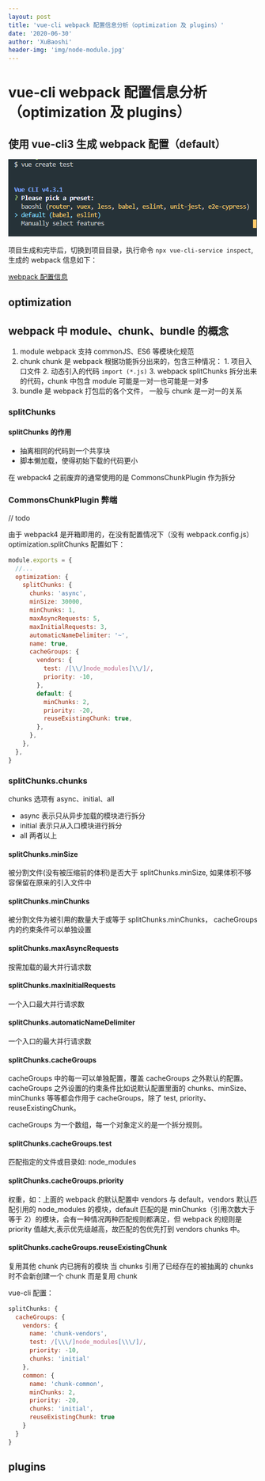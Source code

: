 ```yaml
---
layout: post
title: 'vue-cli webpack 配置信息分析（optimization 及 plugins）'
date: '2020-06-30'
author: 'XuBaoshi'
header-img: 'img/node-module.jpg'
---
```


# vue-cli webpack 配置信息分析（optimization 及 plugins）

## 使用 vue-cli3 生成 webpack 配置（default）

![/img/vue-cli/1.png](/img/vue-cli/1.png)

项目生成和完毕后，切换到项目目录，执行命令 `npx vue-cli-service inspect`, 生成的 webpack 信息如下：

[webpack 配置信息](/img/vue-cli/config.js)

## optimization

## webpack 中 module、chunk、bundle 的概念

1. module webpack 支持 commonJS、ES6 等模块化规范
2. chunk chunk 是 webpack 根据功能拆分出来的，包含三种情况： 1. 项目入口文件 2. 动态引入的代码 `import (*.js)` 3. webpack splitChunks 拆分出来的代码，chunk 中包含 module 可能是一对一也可能是一对多
3. bundle 是 webpack 打包后的各个文件， 一般与 chunk 是一对一的关系

### splitChunks

#### splitChunks 的作用

- 抽离相同的代码到一个共享块
- 脚本懒加载，使得初始下载的代码更小

在 webpack4 之前废弃的通常使用的是 CommonsChunkPlugin 作为拆分

### CommonsChunkPlugin 弊端

// todo

由于 webpack4 是开箱即用的，在没有配置情况下（没有 webpack.config.js）optimization.splitChunks 配置如下：

```javascript
module.exports = {
  //...
  optimization: {
    splitChunks: {
      chunks: 'async',
      minSize: 30000,
      minChunks: 1,
      maxAsyncRequests: 5,
      maxInitialRequests: 3,
      automaticNameDelimiter: '~',
      name: true,
      cacheGroups: {
        vendors: {
          test: /[\\/]node_modules[\\/]/,
          priority: -10,
        },
        default: {
          minChunks: 2,
          priority: -20,
          reuseExistingChunk: true,
        },
      },
    },
  },
}
```

### splitChunks.chunks

chunks 选项有 async、initial、all

- async 表示只从异步加载的模块进行拆分
- initial 表示只从入口模块进行拆分
- all 两者以上

#### splitChunks.minSize

被分割文件(没有被压缩前的体积)是否大于 splitChunks.minSize, 如果体积不够容保留在原来的引入文件中

#### splitChunks.minChunks

被分割文件为被引用的数量大于或等于 splitChunks.minChunks， cacheGroups 内的约束条件可以单独设置

#### splitChunks.maxAsyncRequests

按需加载的最大并行请求数

#### splitChunks.maxInitialRequests

一个入口最大并行请求数

#### splitChunks.automaticNameDelimiter

一个入口的最大并行请求数

#### splitChunks.cacheGroups

cacheGroups 中的每一可以单独配置，覆盖 cacheGroups 之外默认的配置。 cacheGroups 之外设置的约束条件比如说默认配置里面的 chunks、minSize、minChunks 等等都会作用于 cacheGroups，除了 test, priority、 reuseExistingChunk。

cacheGroups 为一个数组，每一个对象定义的是一个拆分规则。

#### splitChunks.cacheGroups.test

匹配指定的文件或目录如: node_modules

#### splitChunks.cacheGroups.priority

权重，如：上面的 webpack 的默认配置中 vendors 与 default，vendors 默认匹配引用的 node_modules 的模块，default 匹配的是 minChunks（引用次数大于等于 2）的模块，会有一种情况两种匹配规则都满足，但 webpack 的规则是 priority 值越大,表示优先级越高，故匹配的包优先打到 vendors chunks 中。

#### splitChunks.cacheGroups.reuseExistingChunk

复用其他 chunk 内已拥有的模块 当 chunks 引用了已经存在的被抽离的 chunks 时不会新创建一个 chunk 而是复用 chunk

vue-cli 配置：

```javascript
splitChunks: {
  cacheGroups: {
    vendors: {
      name: 'chunk-vendors',
      test: /[\\\/]node_modules[\\\/]/,
      priority: -10,
      chunks: 'initial'
    },
    common: {
      name: 'chunk-common',
      minChunks: 2,
      priority: -20,
      chunks: 'initial',
      reuseExistingChunk: true
    }
  }
}
```

## plugins

